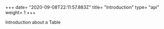 +++
date= "2020-09-08T22:11:57.883Z"
title= "Introduction"
type= "api"
weight= 1
+++
 
Introduction about a Table